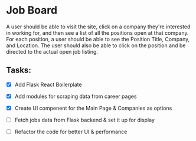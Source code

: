 # Job Board

A user should be able to visit the site, click on a company they're interested in working for, and then see a list of all the positions open at that company. For each position, a user should be able to see the Position Title, Company, and Location. The user should also be able to click on the position and be directed to the actual open job listing.

## Tasks:

- [x] Add Flask React Boilerplate

- [x] Add modules for scraping data from career pages

- [x] Create UI compenent for the Main Page & Companies as options

- [ ] Fetch jobs data from Flask backend & set it up for display

- [ ] Refactor the code for better UI & performance
